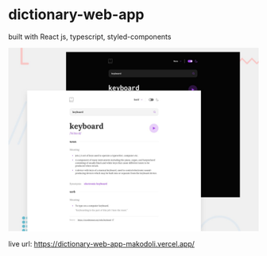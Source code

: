 # dictionary-web-app


built with React js, typescript, styled-components

![preview](preview.jpg)

live url: https://dictionary-web-app-makodoli.vercel.app/

